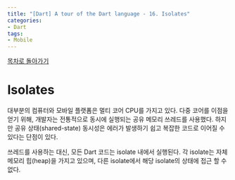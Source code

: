 ```yaml
---
title: "[Dart] A tour of the Dart language - 16. Isolates"
categories:
- Dart
tags:
- Mobile
---
```


[목차로 돌아가기](/dart/a-tour-of-the-dart-language/)

# Isolates
대부분의 컴퓨터와 모바일 플랫폼은 멀티 코어 CPU를 가지고 있다. 다중 코어를 이점을 얻기 위해, 개발자는 전통적으로 동시에 실행되는 공유 메모리 쓰레드를 사용했다. 하지만 공유 상태(shared-state) 동시성은 에러가 발생하기 쉽고 복잡한 코드로 이어질 수 있다는 단점이 있다.

쓰레드를 사용하는 대신, 모든 Dart 코드는 isolate 내에서 실행된다. 각 isolate는 자체 메모리 힙(heap)을 가지고 있으며, 다른 isolate에서 해당 isolate의 상태에 접근 할 수 없다.

